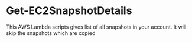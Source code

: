 # Get-EC2SnapshotDetails

This AWS Lambda scripts gives list of all snapshots in your account. It will skip the snapshots which are copied
